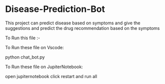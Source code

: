 # Disease-Prediction-Bot
This project can predict disease based on symptoms and give the suggestions and predict the drug recommendation based on the symptoms


To Run this file :-

To Run these file on Vscode:

python chat_bot.py

To Run these file on JupiterNotebook:

open jupiternotebook click restart and run all 

